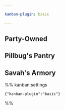 ```yaml
---

kanban-plugin: basic

---
```


## Party-Owned



## Pillbug's Pantry



## Savah's Armory





%% kanban:settings
```
{"kanban-plugin":"basic"}
```
%%